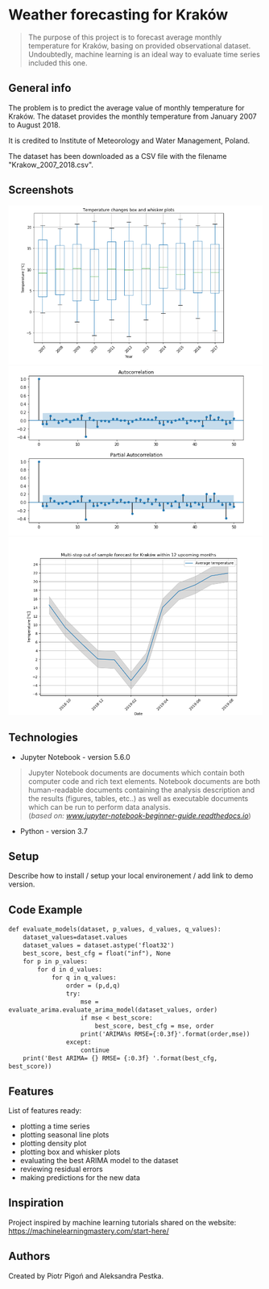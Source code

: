 # Weather forecasting for Kraków
> The purpose of this project is to forecast average monthly temperature for Kraków, basing on provided observational dataset.
Undoubtedly, machine learning is an ideal way to evaluate time series included this one. 

## General info
The problem is to predict the average value of monthly temperature for Kraków. The dataset provides the monthly temperature from January 2007 to August 2018.

It is credited to Institute of Meteorology and Water Management, Poland. 

The dataset has been downloaded as a CSV file with the filename "Krakow_2007_2018.csv".

## Screenshots
<p align="center">
<img src="./image_examples/Capture.PNG" width="600">
<img src="./image_examples/Capture2.PNG" width="600">
<img src="./image_examples/Capture3.PNG" width="600">
</p>

## Technologies
* Jupyter Notebook - version 5.6.0
>Jupyter Notebook documents are documents which contain both computer code and rich text elements. Notebook documents are both human-readable documents containing the analysis description and the results (figures, tables, etc..) as well as executable documents which can be run to perform data analysis.<br>(*based on: www.jupyter-notebook-beginner-guide.readthedocs.io*)
* Python - version 3.7

## Setup
Describe how to install / setup your local environement / add link to demo version.

## Code Example
```
def evaluate_models(dataset, p_values, d_values, q_values):
    dataset_values=dataset.values
    dataset_values = dataset.astype('float32')
    best_score, best_cfg = float("inf"), None
    for p in p_values:
        for d in d_values:
            for q in q_values:
                order = (p,d,q)
                try:
                    mse = evaluate_arima.evaluate_arima_model(dataset_values, order)
                    if mse < best_score:
                        best_score, best_cfg = mse, order
                    print('ARIMA%s RMSE={:0.3f}'.format(order,mse))
                except:
                    continue
    print('Best ARIMA= {} RMSE= {:0.3f} '.format(best_cfg, best_score))
```

## Features
List of features ready:
* plotting a time series
* plotting seasonal line plots
* plotting density plot
* plotting box and whisker plots
* evaluating the best ARIMA model to the dataset
* reviewing residual errors
* making predictions for the new data 


## Inspiration
Project inspired by machine learning tutorials shared on the website: https://machinelearningmastery.com/start-here/

## Authors 
Created by Piotr Pigoń  and Aleksandra Pestka. 
